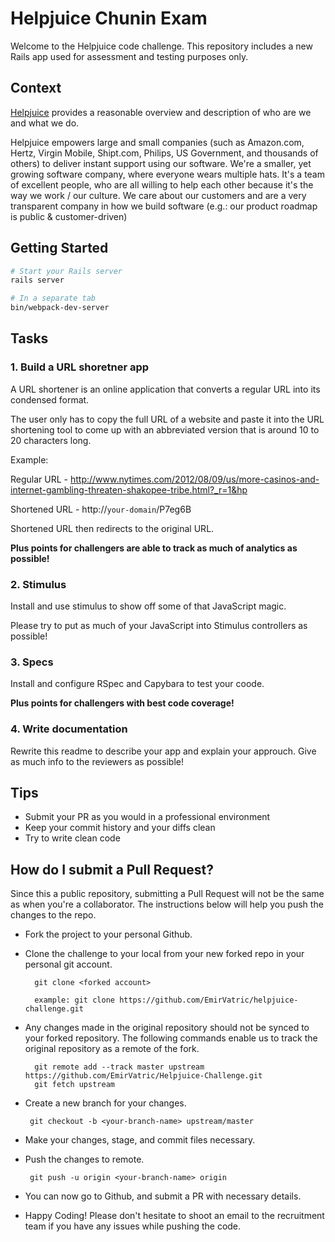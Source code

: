 # Helpjuice Chunin Exam

Welcome to the Helpjuice code challenge. This repository includes a new Rails app used for assessment and testing purposes only.

## Context

[Helpjuice](https://www.helpjuice.com/) provides a reasonable overview and description of who are we and what we do.

Helpjuice empowers large and small companies (such as Amazon.com, Hertz, Virgin Mobile, Shipt.com, Philips, US Government, and thousands of others) to deliver instant support using our software. We're a smaller, yet growing software company, where everyone wears multiple hats. It's a team of excellent people, who are all willing to help each other because it's the way we work / our culture. We care about our customers and are a very transparent company in how we build software (e.g.: our product roadmap is public & customer-driven)


## Getting Started

```bash
# Start your Rails server
rails server

# In a separate tab
bin/webpack-dev-server
```

## Tasks

### 1. Build a URL shoretner app

A URL shortener is an online application that converts a regular URL into its condensed format.

The user only has to copy the full URL of a website and paste it into the URL shortening tool to come up with an abbreviated version that is around 10 to 20 characters long.

Example:

Regular URL - http://www.nytimes.com/2012/08/09/us/more-casinos-and-internet-gambling-threaten-shakopee-tribe.html?_r=1&hp

Shortened URL - http://`your-domain`/P7eg6B

Shortened URL then redirects to the original URL.

**Plus points for challengers are able to track as much of analytics as possible!**

### 2. Stimulus

Install and use stimulus to show off some of that JavaScript magic.

Please try to put as much of your JavaScript into Stimulus controllers as possible!

### 3. Specs

Install and configure RSpec and Capybara to test your coode.

**Plus points for challengers with best code coverage!**

### 4. Write documentation

Rewrite this readme to describe your app and explain your approuch. Give as much info to the reviewers as possible!

## Tips

- Submit your PR as you would in a professional environment
- Keep your commit history and your diffs clean
- Try to write clean code

## How do I submit a Pull Request?

Since this a public repository, submitting a Pull Request will not be the same as when you're a collaborator. The instructions below will help you push the changes to the repo.

- Fork the project to your personal Github.
- Clone the challenge to your local from your new forked repo in your personal git account.

  ```
    git clone <forked account>

    example: git clone https://github.com/EmirVatric/helpjuice-challenge.git
  ```

- Any changes made in the original repository should not be synced to your forked repository. The following commands enable us to track the original repository as a remote of the fork.

   ```
     git remote add --track master upstream https://github.com/EmirVatric/Helpjuice-Challenge.git
     git fetch upstream
   ```

- Create a new branch for your changes.

   ```
    git checkout -b <your-branch-name> upstream/master
   ```

- Make your changes, stage, and commit files necessary.
- Push the changes to remote.

  ```
   git push -u origin <your-branch-name> origin
  ```

- You can now go to Github, and submit a PR with necessary details.
- Happy Coding! Please don't hesitate to shoot an email to the recruitment team if you have any issues while pushing the code.
